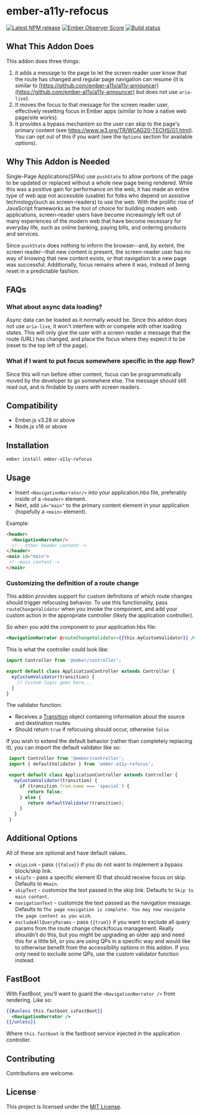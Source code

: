 # ember-a11y-refocus

[![Latest NPM release](https://img.shields.io/npm/v/ember-a11y-refocus.svg)](https://www.npmjs.com/package/ember-a11y-refocus)
[![Ember Observer Score](https://emberobserver.com/badges/ember-a11y-refocus.svg)](http://emberobserver.com/addons/ember-a11y-refocus)
[![Build status](https://github.com/ember-a11y/ember-a11y-refocus/actions/workflows/main.yml/badge.svg)](https://github.com/ember-a11y/ember-a11y-refocus/actions)

## What This Addon Does

This addon does three things:

1. it adds a message to the page to let the screen reader user know that the route has changed and regular page navigation can resume (it is similar to [https://github.com/ember-a11y/a11y-announcer](https://github.com/ember-a11y/a11y-announcer) but does not use `aria-live`).
2. It moves the focus to that message for the screen reader user, effectively resetting focus in Ember apps (similar to how a native web page/site works).
3. It provides a bypass mechanism so the user can skip to the page's primary content (see https://www.w3.org/TR/WCAG20-TECHS/G1.html). You can opt out of this if you want (see the `Options` section for available options).

## Why This Addon is Needed

Single-Page Applications(SPAs) use `pushState` to allow portions of the page to be updated or replaced without a whole new page being rendered. While this was a positive gain for performance on the web, it has made an entire type of web app not accessible (usable) for folks who depend on assistive technology(such as screen-readers) to use the web. With the prolific rise of JavaScript frameworks as the tool of choice for building modern web applications, screen-reader users have become increasingly left out of many experiences of the modern web that have become necessary for everyday life, such as online banking, paying bills, and ordering products and services.

Since `pushState` does nothing to inform the browser--and, by extent, the screen reader--that new content is present, the screen-reader user has no way of knowing that new content exists, or that navigation to a new page was successful. Additionally, focus remains where it was, instead of being reset in a predictable fashion.

## FAQs

### What about async data loading?

Async data can be loaded as it normally would be. Since this addon does not use `aria-live`, it won't interfere with or compete with other loading states. This will only give the user with a screen reader a message that the route (URL) has changed, and place the focus where they expect it to be (reset to the top left of the page).

### What if I want to put focus somewhere specific in the app flow?

Since this will run before other content, focus can be programmatically moved by the developer to go somewhere else. The message should still read out, and is findable by users with screen readers.

Compatibility
------------------------------------------------------------------------------

* Ember.js v3.28 or above
* Node.js v16 or above

Installation
------------------------------------------------------------------------------

```bash
ember install ember-a11y-refocus
```

Usage
------------------------------------------------------------------------------

- Insert `<NavigationNarrator/>` into your application.hbs file, preferably inside of a `<header>` element.
- Next, add `id="main"` to the primary content element in your application (hopefully a `<main>` element).

Example:

```html
<header>
  <NavigationNarrator/>
  <!-- other header content-->
</header>
<main id="main">
 <!--main content-->
</main>
```

### Customizing the definition of a route change

This addon provides support for custom definitions of which route changes should trigger refocusing behavior.
To use this functionality, pass `routeChangeValidator` when you invoke the component, and add your custom action in the appropriate controller (likely the application controller).

So when you add the component to your application.hbs file:

```hbs
<NavigationNarrator @routeChangeValidator={{this.myCustomValidator}} />
```

This is what the controller could look like:

```js
import Controller from '@ember/controller';

export default class ApplicationController extends Controller {
  myCustomValidator(transition) {
    // Custom logic goes here...
  }
}
```

The validator function:

* Receives a [Transition](https://api.emberjs.com/ember/release/classes/Transition) object containing information about the source and destination routes
* Should return `true` if refocusing should occur, otherwise `false`

If you wish to extend the default behavior (rather than completely replacing it), you can import the default validator like so:

```js
 import Controller from '@ember/controller';
 import { defaultValidator } from 'ember-a11y-refocus';

 export default class ApplicationController extends Controller {
   myCustomValidator(transition) {
     if (transition.from.name === 'special') {
        return false;
     } else {
        return defaultValidator(transition);
     }
   }
 }
 ```

Additional Options
------------------------------------------------------------------------------

All of these are optional and have default values.

* `skipLink` - pass `{{false}}` if you do not want to implement a bypass block/skip link.
* `skipTo` - pass a specific element ID that should receive focus on skip. Defaults to `#main`.
* `skipText` - customize the text passed in the skip link. Defaults to `Skip to main content`.
* `navigationText` - customize the text passed as the navigation message. Defaults to `The page navigation is complete. You may now navigate the page content as you wish`.
* `excludeAllQueryParams` - pass `{{true}}` if you want to exclude all query params from the route change check/focus management. Really shouldn't do this, but you might be upgrading an older app and need this for a little bit, or you are using QPs in a specific way and would like to otherwise benefit from the accessibility options in this addon. If you only need to exclude _some_ QPs, use the custom validator function instead.

FastBoot
------------------------------------------------------------------------------

With FastBoot, you'll want to guard the `<NavigationNarrator />` from rendering. Like so:

```hbs
{{#unless this.fastboot.isFastBoot}}
  <NavigationNarrator />
{{/unless}}
```

Where `this.fastboot` is the fastboot service injected in the application controller.

Contributing
------------------------------------------------------------------------------

Contributions are welcome.

License
------------------------------------------------------------------------------

This project is licensed under the [MIT License](LICENSE.md).
